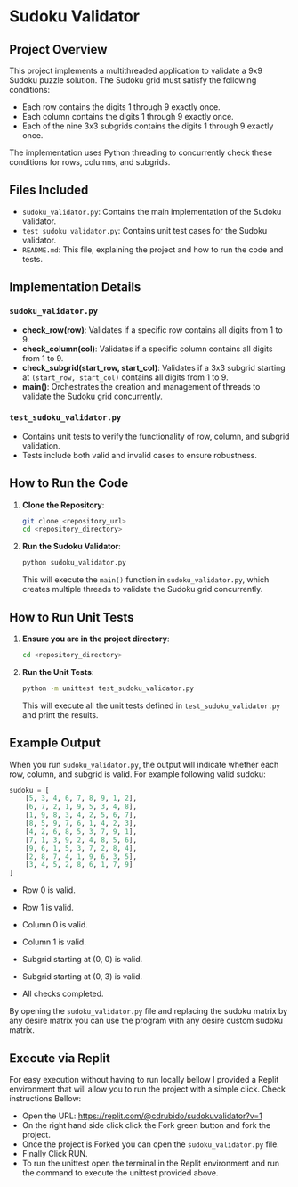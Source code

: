 # Sudoku Validator

## Project Overview
This project implements a multithreaded application to validate a 9x9 Sudoku puzzle solution. The Sudoku grid must satisfy the following conditions:
- Each row contains the digits 1 through 9 exactly once.
- Each column contains the digits 1 through 9 exactly once.
- Each of the nine 3x3 subgrids contains the digits 1 through 9 exactly once.

The implementation uses Python threading to concurrently check these conditions for rows, columns, and subgrids.

## Files Included
- `sudoku_validator.py`: Contains the main implementation of the Sudoku validator.
- `test_sudoku_validator.py`: Contains unit test cases for the Sudoku validator.
- `README.md`: This file, explaining the project and how to run the code and tests.

## Implementation Details
### `sudoku_validator.py`
- **check_row(row)**: Validates if a specific row contains all digits from 1 to 9.
- **check_column(col)**: Validates if a specific column contains all digits from 1 to 9.
- **check_subgrid(start_row, start_col)**: Validates if a 3x3 subgrid starting at `(start_row, start_col)` contains all digits from 1 to 9.
- **main()**: Orchestrates the creation and management of threads to validate the Sudoku grid concurrently.

### `test_sudoku_validator.py`
- Contains unit tests to verify the functionality of row, column, and subgrid validation.
- Tests include both valid and invalid cases to ensure robustness.

## How to Run the Code
1. **Clone the Repository**:
    ```bash
    git clone <repository_url>
    cd <repository_directory>
    ```

2. **Run the Sudoku Validator**:
    ```bash
    python sudoku_validator.py
    ```
    This will execute the `main()` function in `sudoku_validator.py`, which creates multiple threads to validate the Sudoku grid concurrently.

## How to Run Unit Tests
1. **Ensure you are in the project directory**:
    ```bash
    cd <repository_directory>
    ```

2. **Run the Unit Tests**:
    ```bash
    python -m unittest test_sudoku_validator.py
    ```
    This will execute all the unit tests defined in `test_sudoku_validator.py` and print the results.

## Example Output
When you run `sudoku_validator.py`, the output will indicate whether each row, column, and subgrid is valid. For example following valid sudoku:

```python
sudoku = [
    [5, 3, 4, 6, 7, 8, 9, 1, 2],
    [6, 7, 2, 1, 9, 5, 3, 4, 8],
    [1, 9, 8, 3, 4, 2, 5, 6, 7],
    [8, 5, 9, 7, 6, 1, 4, 2, 3],
    [4, 2, 6, 8, 5, 3, 7, 9, 1],
    [7, 1, 3, 9, 2, 4, 8, 5, 6],
    [9, 6, 1, 5, 3, 7, 2, 8, 4],
    [2, 8, 7, 4, 1, 9, 6, 3, 5],
    [3, 4, 5, 2, 8, 6, 1, 7, 9]
]
```


- Row 0 is valid.
- Row 1 is valid.

- Column 0 is valid.
- Column 1 is valid.

- Subgrid starting at (0, 0) is valid.
- Subgrid starting at (0, 3) is valid.

- All checks completed.

By opening the `sudoku_validator.py` file and replacing the sudoku matrix by any desire matrix you can use the program with any desire custom sudoku matrix.

## Execute via Replit
For easy execution without having to run locally bellow I provided a Replit environment that will allow you to run the project with a simple click. Check instructions Bellow:

- Open the URL: https://replit.com/@cdrubido/sudokuvalidator?v=1
- On the right hand side click click the Fork green button and fork the project.
- Once the project is Forked you can open the `sudoku_validator.py` file. 
- Finally Click RUN.
- To run the unittest open the terminal in the Replit environment and run the command to execute the unittest provided above.
